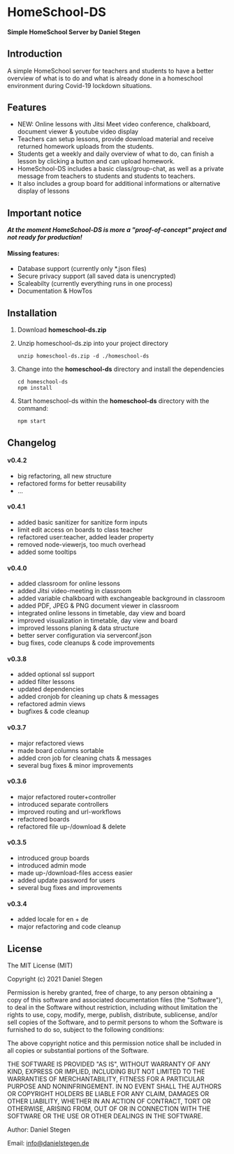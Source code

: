 # HomeSchool-DS #
#### Simple HomeSchool Server by Daniel Stegen ####

## Introduction ##

A simple HomeSchool server for teachers and students to have a better overview of what is to do and what is already done in a homeschool environment during Covid-19 lockdown situations.

## Features ##

- NEW: Online lessons with Jitsi Meet video conference, chalkboard, document viewer & youtube video display
- Teachers can setup lessons, provide download material and receive returned homework uploads from the students.
- Students get a weekly and daily overview of what to do, can finish a lesson by clicking a button and can upload homework.
- HomeSchool-DS includes a basic class/group-chat, as well as a private message from teachers to students and students to teachers.
- It also includes a group board for additional informations or alternative display of lessons

## Important notice ##
***At the moment HomeSchool-DS is more a "proof-of-concept" project and not ready for production!***

#### Missing features: ####
- Database support (currently only *.json files)
- Secure privacy support (all saved data is unencrypted)
- Scaleabilty (currently everything runs in one process)
- Documentation & HowTos


## Installation ##

1. Download **homeschool-ds.zip**

2. Unzip homeschool-ds.zip into your project directory

   ```
   unzip homeschool-ds.zip -d ./homeschool-ds
   ```

3. Change into the **homeschool-ds** directory and install the dependencies

   ```
   cd homeschool-ds
   npm install
   ```

4. Start homeschool-ds within the **homeschool-ds** directory with the command:

   ```
   npm start
   ```


## Changelog ##

#### v0.4.2 ####
- big refactoring, all new structure
- refactored forms for better reusability
- ...

#### v0.4.1 ####
- added basic sanitizer for sanitize form inputs
- limit edit access on boards to class teacher
- refactored user:teacher, added leader property
- removed node-viewerjs, too much overhead
- added some tooltips

#### v0.4.0 ####
- added classroom for online lessons
- added Jitsi video-meeting in classroom
- added variable chalkboard with exchangeable background in classroom
- added PDF, JPEG & PNG document viewer in classroom
- integrated online lessons in timetable, day view and board
- improved visualization in timetable, day view and board
- improved lessons planing & data structure
- better server configuration via serverconf.json
- bug fixes, code cleanups & code improvements

#### v0.3.8 ####
- added optional ssl support
- added filter lessons
- updated dependencies
- added cronjob for cleaning up chats & messages
- refactored admin views
- bugfixes & code cleanup

#### v0.3.7 ####
- major refactored views
- made board columns sortable
- added cron job for cleaning chats & messages
- several bug fixes & minor improvements

#### v0.3.6 ####
- major refactored router+controller
- introduced separate controllers
- improved routing and url-workflows
- refactored boards
- refactored file up-/download & delete

#### v0.3.5 ####
- introduced group boards
- introduced admin mode
- made up-/download-files access easier
- added update password for users
- several bug fixes and improvements

#### v0.3.4 ####
- added locale for en + de
- major refactoring and code cleanup


## License ##

The MIT License (MIT)

Copyright (c) 2021 Daniel Stegen

Permission is hereby granted, free of charge, to any person obtaining a copy
of this software and associated documentation files (the "Software"), to deal
in the Software without restriction, including without limitation the rights
to use, copy, modify, merge, publish, distribute, sublicense, and/or sell
copies of the Software, and to permit persons to whom the Software is
furnished to do so, subject to the following conditions:

The above copyright notice and this permission notice shall be included in all
copies or substantial portions of the Software.

THE SOFTWARE IS PROVIDED "AS IS", WITHOUT WARRANTY OF ANY KIND, EXPRESS OR
IMPLIED, INCLUDING BUT NOT LIMITED TO THE WARRANTIES OF MERCHANTABILITY,
FITNESS FOR A PARTICULAR PURPOSE AND NONINFRINGEMENT. IN NO EVENT SHALL THE
AUTHORS OR COPYRIGHT HOLDERS BE LIABLE FOR ANY CLAIM, DAMAGES OR OTHER
LIABILITY, WHETHER IN AN ACTION OF CONTRACT, TORT OR OTHERWISE, ARISING FROM,
OUT OF OR IN CONNECTION WITH THE SOFTWARE OR THE USE OR OTHER DEALINGS IN THE
SOFTWARE.

Author: Daniel Stegen

Email: info@danielstegen.de

